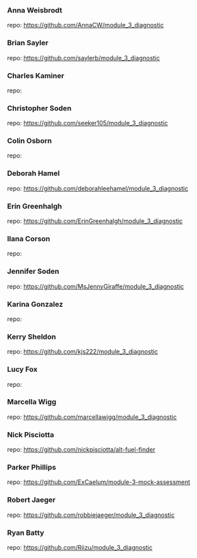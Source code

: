 ### Anna Weisbrodt

repo: https://github.com/AnnaCW/module_3_diagnostic

### Brian Sayler

repo: https://github.com/saylerb/module_3_diagnostic

### Charles Kaminer

repo:

### Christopher Soden

repo: https://github.com/seeker105/module_3_diagnostic

### Colin Osborn

repo:

### Deborah Hamel

repo: https://github.com/deborahleehamel/module_3_diagnostic

### Erin Greenhalgh

repo: https://github.com/ErinGreenhalgh/module_3_diagnostic

### Ilana Corson

repo:

### Jennifer Soden

repo: https://github.com/MsJennyGiraffe/module_3_diagnostic

### Karina Gonzalez

repo:

### Kerry Sheldon

repo: https://github.com/kjs222/module_3_diagnostic

### Lucy Fox

repo:

### Marcella Wigg

repo: https://github.com/marcellawigg/module_3_diagnostic

### Nick Pisciotta

repo: https://github.com/nickpisciotta/alt-fuel-finder

### Parker Phillips

repo: https://github.com/ExCaelum/module-3-mock-assessment

### Robert Jaeger

repo: https://github.com/robbiejaeger/module_3_diagnostic

### Ryan Batty

repo: https://github.com/Riizu/module_3_diagnostic
